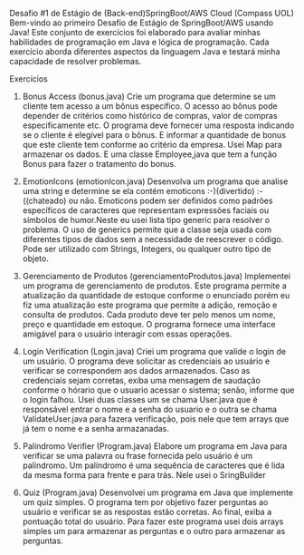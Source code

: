 Desafio #1 de Estágio de (Back-end)SpringBoot/AWS Cloud (Compass UOL)
Bem-vindo ao primeiro Desafio de Estágio de SpringBoot/AWS usando Java! Este conjunto de exercícios foi elaborado para avaliar minhas habilidades de programação em Java e lógica de programação. Cada exercício aborda diferentes aspectos da linguagem Java e testará minha capacidade de resolver problemas.

Exercícios
1. Bonus Access (bonus.java)
Crie um programa que determine se um cliente tem acesso a um bônus específico. O acesso ao bônus pode depender de critérios como histórico de compras, valor de compras especificamente etc. O programa deve fornecer uma resposta indicando se o cliente é elegível para o bônus. E informar a quantidade de bonus que este cliente tem conforme ao critério da empresa. Usei Map para armazenar os dados. E uma classe Employee,java que tem a função Bonus para fazer o tratamento do bonus.

2. EmotionIcons (emotionIcon.java)
Desenvolva um programa que analise uma string e determine se ela contém emoticons :-)(divertido) :-((chateado) ou não. Emoticons podem ser definidos como padrões específicos de caracteres que representam expressões faciais ou símbolos de humor.Neste eu usei lista tipo generic para resolver o problema. O uso de generics permite que a classe seja usada com diferentes tipos de dados sem a necessidade de reescrever o código. Pode ser utilizado com Strings, Integers, ou qualquer outro tipo de objeto.

3. Gerenciamento de Produtos (gerenciamentoProdutos.java)
Implementei um programa de gerenciamento de produtos. Este programa permite a atualização da quantidade de estoque conforme o enunciado porém eu fiz uma atualização este programa que  permite a adição, remoção e consulta de produtos. Cada produto deve ter pelo menos um nome, preço e quantidade em estoque. O programa fornece uma interface amigável para o usuário interagir com essas operações.

4. Login Verification (Login.java)
Criei um programa que valide o login de um usuário. O programa deve solicitar as credenciais ao usuário e verificar se correspondem aos dados armazenados. Caso as credenciais sejam corretas, exiba uma mensagem de saudação conforme o hórario que o usuario acessar o sistema; senão, informe que o login falhou. Usei duas classes um se chama User.java que é responsável entrar o nome e a senha do usuario e o outra se chama ValidateUser.java para fazera verificação, pois nele que tem arrays que já tem o nome e a senha armazanadas.

5. Palíndromo Verifier (Program.java)
Elabore um programa em Java para verificar se uma palavra ou frase fornecida pelo usuário é um palíndromo. Um palíndromo é uma sequência de caracteres que é lida da mesma forma para frente e para trás. Nele usei o SringBuilder

6. Quiz (Program.java)
Desenvolvei um programa em Java que implemente um quiz simples. O programa tem por objetivo fazer perguntas ao usuário e verificar se as respostas estão corretas. Ao final, exiba a pontuação total do usuário. Para fazer este programa usei dois arrays simples um para armazenar as perguntas e o outro para armazenar as perguntas.


